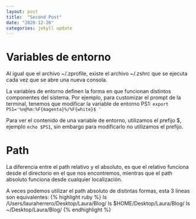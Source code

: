 ```yaml
---
layout: post
title:  "Second Post"
date: "2020-12-26"
categories: jekyll update
---
```


# Variables de entorno
Al igual que el archivo ~/.zprofile, existe el archivo ~/.zshrc que se ejecuta cada vez que se abre una nueva consola.

La variables de entorno definen la forma en que funcionan distintos componentes del sistema. Por ejemplo, para customizar el prompt de la terminal, tenemos que modificar la variable de entorno PS1:
`export PS1='%n@%m:%F{magenta}%/%F{white}$ '`

Para ver el contenido de una variable de entorno, utilizamos el prefijo $, ejemplo `echo $PS1`, sin embargo para modificarlo no utilizamos el prefijo.

# Path
La diferencia entre el path relativo y el absoluto, es que el relativo funciona desde el directorio en el que nos encontremos, mientras que el path absoluto funciona desde cualquier localización.

A veces podemos utilizar el path absoluto de distintas formas, esta 3 líneas son equivalentes:
{% highlight ruby %}
ls /Users/lauraherrero/Desktop/Laura/Blog/
ls $HOME/Desktop/Laura/Blog/
ls ~/Desktop/Laura/Blog/
{% endhighlight %}
